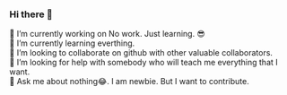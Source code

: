 ### Hi there 👋

🔭 I’m currently working on No work. Just learning. 😎
<br>
🌱 I’m currently learning everthing.
<br>
👯 I’m looking to collaborate on github with other valuable collaborators.
<br>
🤔 I’m looking for help with somebody who will teach me everything that I want.
<br>
💬 Ask me about nothing😂. I am newbie. But I want to contribute.

<!--
**morganaschneider/morganaschneider** is a ✨ _special_ ✨ repository because its `README.md` (this file) appears on your GitHub profile.

Here are some ideas to get you started:

- 🔭 I’m currently working on ...
- 🌱 I’m currently learning ...
- 👯 I’m looking to collaborate on ...
- 🤔 I’m looking for help with ...
- 💬 Ask me about ...
- 📫 How to reach me: ...
- 😄 Pronouns: ...
- ⚡ Fun fact: ...
-->
